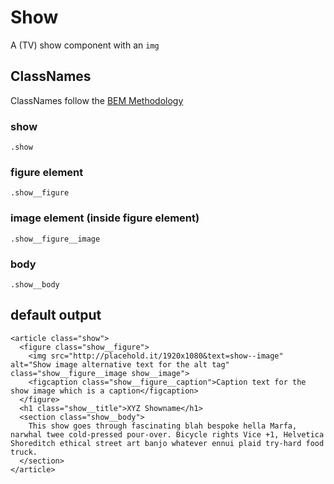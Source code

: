 # Show

A (TV) show component with an `img`

## ClassNames

ClassNames follow the [BEM Methodology](https://css-tricks.com/bem-101/)

### show
`.show`

### figure element
`.show__figure`

### image element (inside figure element)
`.show__figure__image`

### body
`.show__body`

## default output

```
<article class="show">
  <figure class="show__figure">
    <img src="http://placehold.it/1920x1080&text=show--image" alt="Show image alternative text for the alt tag" class="show__figure__image show__image">
    <figcaption class="show__figure__caption">Caption text for the show image which is a caption</figcaption>
  </figure>
  <h1 class="show__title">XYZ Showname</h1>
  <section class="show__body">
    This show goes through fascinating blah bespoke hella Marfa, narwhal twee cold-pressed pour-over. Bicycle rights Vice +1, Helvetica Shoreditch ethical street art banjo whatever ennui plaid try-hard food truck.
  </section>
</article>
```